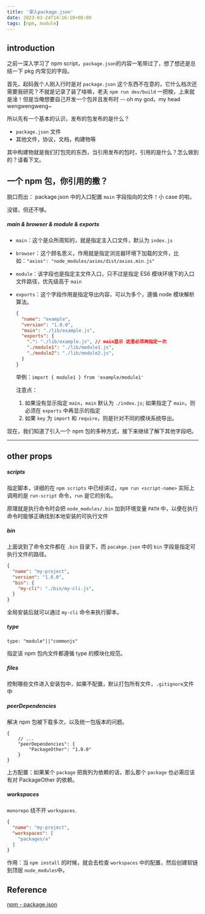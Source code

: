 ```yaml
---
title: '深入package.json'
date: 2023-03-24T14:16:10+08:00
tags: [npm, module]
---
```


## introduction

之前一深入学习了 npm script，`package.json`的内容一笔带过了，想了想还是总结一下 pkg 内常见的字段。

首先，起码我个人刚入行时是对 `package.json` 这个东西不在意的，它什么档次还需要我研究？不就是记录了装了啥嘛，老夫 `npm run dev/build` 一把梭，上来就是淦！但是当俺想要自己开发一个包并且发布时 -- oh my god，my head wengwengweng~

所以先有一个基本的认识，发布的包发布的是什么？

- `package.json` 文件
- 其他文件，协议，文档，构建物等

其中构建物就是我们打包完的东西，当引用发布的包时，引用的是什么？怎么做到的？请看下文。

<!-- > 本文全局假设有一个发布的包名为 `pkg-show` -->

## 一个 npm 包，你引用的撒？

脱口而出： package.json 中的入口配置 `main` 字段指向的文件！小 case 的啦。

没错，但还不够。

##### main & browser & module & exports

- `main`：这个是众所周知的，就是指定主入口文件，默认为 `index.js`
- `browser`：这个顾名思义，作用就是指定浏览器环境下加载的文件，比如：`"axios": "node_modules/axios/dist/axios.min.js"`
- `module`：该字段也是指定主文件入口，只不过是指定 ES6 模块环境下的入口文件路径，优先级高于 `main`
- `exports`：这个字段作用是指定导出内容，可以为多个，遵循 node 模块解析算法。

  ```JSON
  {
    "name": "example",
    "version": "1.0.0",
    "main": "./lib/example.js",
    "exports": {
      ".": "./lib/example.js", // main显示 这里必须再指定一次
      "./module1": "./lib/module1.js",
      "./module2": "./lib/module2.js",
    }
  }
  ```

  举例：`import { module1 } from 'example/module1'`

  注意点：

  1. 如果没有显示指定 `main`，`main` 默认为 `./index.js`; 如果指定了 `main`，则必须在 `exports` 中再显示的指定
  2. 如果 `key` 为 `import` 和 `require`，则是针对不同的模块系统导出。

现在，我们知道了引入一个 npm 包的多种方式，接下来继续了解下其他字段吧。

---

## other props

##### scripts

指定脚本，详细的在 `npm scripts` 中已经讲过，`npm run <script-name>` 实际上调用的是 `run-script` 命令，`run` 是它的别名。

原理就是执行命令时会把 `node_modules/.bin` 加到环境变量 `PATH` 中，以便在执行命令时能够正确找到本地安装的可执行文件

##### bin

上面说到了命令文件都在 `.bin` 目录下，而 `pacakge.json` 中的 `bin` 字段是指定可执行文件的路径。

```JSON
{
  "name": "my-project",
  "version": "1.0.0",
  "bin": {
    "my-cli": "./bin/my-cli.js",
  }
}
```

全局安装后就可以通过 `my-cli` 命令来执行脚本。

##### type

`type: "module"||"commonjs"`

指定该 npm 包内文件都遵循 type 的模块化规范。

##### files

控制哪些文件进入安装包中，如果不配置，默认打包所有文件，`.gitignore`文件中

##### peerDependencies

解决 npm 包被下载多次，以及统一包版本的问题。

```JS
{
    // ...
    "peerDependencies": {
        "PackageOther": "1.0.0"
    }
}
```

上方配置：如果某个 `package` 把我列为依赖的话，那么那个 `package` 也必需应该有对 PackageOther 的依赖。

##### workspaces

`monorepo` 绕不开 `workspaces`.

```JSON
{
  "name": "my-project",
  "workspaces": [
    "packages/a"
  ]
}
```

作用：当 `npm install` 的时候，就会去检查 `workspaces` 中的配置，然后创建软链到顶层 `node_modules`中。

## Reference

[npm - package.json](https://docs.npmjs.com/cli/v7/configuring-npm/package-json)
